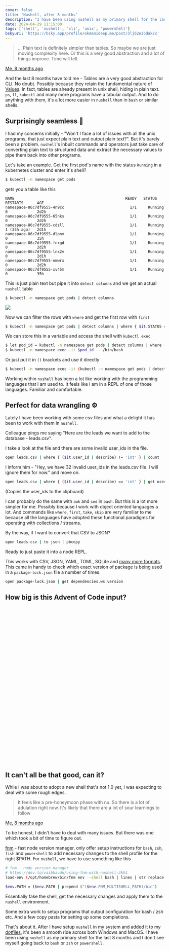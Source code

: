 ```yaml
---
cover: false
title: 'Nushell, after 8 months'
description: "I have been using nushell as my primary shell for the last 8 months and I don't see myself going back to bash or zsh or powershell"
date: 2024-04-29 11:15:00
tags: ['shell', 'nushell', 'cli', 'unix', 'powershell']
bskyuri: 'https://bsky.app/profile/okmanideep.me/post/3lj62e2bdak2x'
---
```


> ... Plain text is definitely simpler than tables. So maybe we are just moving complexity here. Or this is a very good abstraction and a lot of things improve. Time will tell.

[Me, 8 months ago](https://okmanideep.me/i-am-very-excited-about-using-nushell-everyday/)

And the last 8 months have told me - Tables are a very good abstraction for CLI. No doubt. Possibly because they retain the fundamental nature of [Values](https://youtu.be/-6BsiVyC1kM?si=w1U3f4OzdOAT6C55). In fact, tables are already present in unix shell, hiding in plain text. `ps`, `ll`, `kubectl` and many more programs have a tabular output. And to do anything with them, it's a lot more easier in `nushell` than in `bash` or similar shells.

## Surprisingly seamless 🧈
I had my concerns initially - "Won't I face a lot of issues with all the unix programs, that just expect plain text and output plain text?". But it's barely been a problem. `nushell`'s inbuilt commands and operators just take care of converting plain text to structured data and extract the necessary values to pipe them back into other programs.

Let's take an example. Get the first pod's name with the status `Running` in a kubernetes cluster and enter it's shell?

```sh
$ kubectl -n namespace get pods
```
gets you a table like this

```
NAME                                                 READY   STATUS      RESTARTS      AGE
namespace-86c7df9555-4n9cc                             1/1     Running     0             2d2h
namespace-86c7df9555-65nks                             1/1     Running     0             2d2h
namespace-86c7df9555-cdzll                             1/1     Running     1 (35h ago)   2d1h
namespace-86c7df9555-dlpnx                             1/1     Running     0             35h
namespace-86c7df9555-fnrgd                             1/1     Running     0             2d2h
namespace-86c7df9555-lnx2v                             1/1     Running     0             2d1h
namespace-86c7df9555-nmwrx                             1/1     Running     0             2d2h
namespace-86c7df9555-xv45m                             1/1     Running     0             35h
```
This is just plain text but pipe it into `detect columns` and we get an actual `nushell` table

```sh
$ kubectl -n namespace get pods | detect columns
```

<img src="https://imgur.com/k5im8XR.png" style="max-width: 680px;" />

Now we can filter the rows with `where` and get the first row with `first`

```sh
$ kubectl -n namespace get pods | detect columns | where { $it.STATUS == "Running" } | first | get NAME
```

We can store this in a variable and access the shell with `kubectl exec`

```sh
$ let pod_id = kubectl -n namespace get pods | detect columns | where { $it.STATUS == "Running" } | first | get NAME
$ kubectl -n namespace exec -it $pod_id -- /bin/bash
```

Or just put it in `()` brackets and use it directly

```sh
$ kubectl -n namespace exec -it (kubectl -n namespace get pods | detect columns | where { $it.STATUS == "Running" } | first | get NAME) -- /bin/bash
```

Working within `nushell` has been a lot like working with the programming languages that I am used to. It feels like I am in a REPL of one of those languages. Familiar and comfortable.

## Perfect for data wrangling ⚙️
Lately I have been working with some csv files and what a delight it has been to work with them in `nushell`.

Colleague pings me saying "Here are the leads we want to add to the database - leads.csv".

I take a look at the file and there are some invalid user_ids in the file.

```sh
open leads.csv | where { ($it.user_id | describe) != 'int' } | count
```
I inform him - "Hey, we have 32 invalid user_ids in the leads.csv file. I will ignore them for now." and move on.

```sh
open leads.csv | where { ($it.user_id | describe) == 'int' } | get user_id | str join ',' | pbcopy
```
(Copies the user_ids to the clipboard)

I can probably do the same with `awk` and `sed` in `bash`. But this is a lot more simpler for me. Possibly because I work with object oriented languages a lot. And commands like `where`, `first`, `take`, `skip` are very familiar to me because all the languages have adopted these functional paradigms for operating with collections / streams.

By the way, if I want to convert that CSV to JSON?

```sh
open leads.csv | to json | pbcopy
```
Ready to just paste it into a node REPL.

This works with CSV, JSON, YAML, TOML, SQLite and [many more formats](http://www.nushell.sh/book/loading_data.html#opening-files). This came in handy to check which exact version of package is being used in a `package-lock.json` file a number of times.

```sh
open package-lock.json | get dependencies.ws.version
```

## How big is this Advent of Code input?
<div style="width: 100%; height: 489px; background: var(--raised-bg-color)">
	<script src="https://asciinema.org/a/717382.js" id="asciicast-717382" async="true"></script>
</div>

## It can't all be that good, can it?
While I was about to adopt a new shell that's not 1.0 yet, I was expecting to deal with some rough edges.

> It feels like a pre-honeymoon phase with nu. So there is a lot of adulation right now. It's likely that there are a lot of sour learnings to follow

[Me, 8 months ago](https://okmanideep.me/i-am-very-excited-about-using-nushell-everyday/)

To be honest, I didn't have to deal with many issues. But there was one which took a bit of time to figure out.

[fnm](https://github.com/Schniz/fnm) - fast node version manager, only offer setup instructions for `bash`, `zsh`, `fish` and `powershell` to add necessary changes to the shell profile for the right $PATH. For `nushell`, we have to use something like this

```sh
# fnm - node version manager
# https://dev.to/vaibhavdn/using-fnm-with-nushell-3kh1
load-env (/opt/homebrew/bin/fnm env --shell bash | lines | str replace 'export ' '' | str replace -a '"' '' | split column = | rename name value | where name != "FNM_ARCH" and name != "PATH" | reduce -f {} {|it, acc| $acc | upsert $it.name $it.value })

$env.PATH = ($env.PATH | prepend $"($env.FNM_MULTISHELL_PATH)/bin")
```

Essentially fake the shell, get the necessary changes and apply them to the `nushell` environment.

Some extra work to setup programs that output configuration for bash / zsh etc. And a few copy pasta for setting up some completions.

That's about it. After I have setup `nushell` in my system and added it to my [dotfiles](https://github.com/okmanideep/dotfiles), it's been a smooth ride across both Windows and MacOS. I have been using `nushell` as my primary shell for the last 8 months and I don't see myself going back to `bash` or `zsh` or `powershell`.
